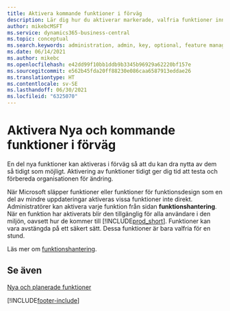 ```yaml
---
title: Aktivera kommande funktioner i förväg
description: Lär dig hur du aktiverar markerade, valfria funktioner innan de blir obligatoriska.
author: mikebcMSFT
ms.service: dynamics365-business-central
ms.topic: conceptual
ms.search.keywords: administration, admin, key, optional, feature management, early access, preview
ms.date: 06/14/2021
ms.author: mikebc
ms.openlocfilehash: e42dd99f10bb1ddb9b3345b96929a62220bf157e
ms.sourcegitcommit: e562b45fda20ff88230e086caa6587913eddae26
ms.translationtype: HT
ms.contentlocale: sv-SE
ms.lasthandoff: 06/30/2021
ms.locfileid: "6325070"
---
```

# <a name="enabling-new-and-upcoming-features-ahead-of-time"></a>Aktivera Nya och kommande funktioner i förväg

En del nya funktioner kan aktiveras i förväg så att du kan dra nytta av dem så tidigt som möjligt. Aktivering av funktioner tidigt ger dig tid att testa och förbereda organisationen för ändring.

När Microsoft släpper funktioner eller funktioner för funktionsdesign som en del av mindre uppdateringar aktiveras vissa funktioner inte direkt. Administratörer kan aktivera varje funktion från sidan **funktionshantering**. När en funktion har aktiverats blir den tillgänglig för alla användare i den miljön, oavsett hur de kommer till [!INCLUDE[prod_short](includes/prod_short.md)]. Funktioner kan vara avstängda på ett säkert sätt. Dessa funktioner är bara valfria för en stund.

Läs mer om [funktionshantering](/dynamics365/business-central/dev-itpro/administration/feature-management).  

## <a name="see-also"></a>Se även

[Nya och planerade funktioner](/dynamics365-release-plan/2021wave1/)  


[!INCLUDE[footer-include](includes/footer-banner.md)]